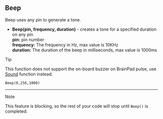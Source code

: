 ## Beep

Beep uses any pin to generate a tone. 

- **Beep(pin, frequency, duration)** - creates a tone for a specified duration on any pin <br>
**pin:** pin number <br>
**frequency:** The frequency in Hz, max value is 10KHz <br>
**duration:** The duration of the beep in milliseconds, max value is 1000ms <br>

> [!TIP] 
> This function does not support the on-board buzzer on BrainPad pulse, use [Sound](sound.md) function instead. 

```basic
Beep(0,256,1000)
```
---
> [!NOTE] 
> This feature is blocking, so the rest of your code will stop until `Beep()` is completed. 